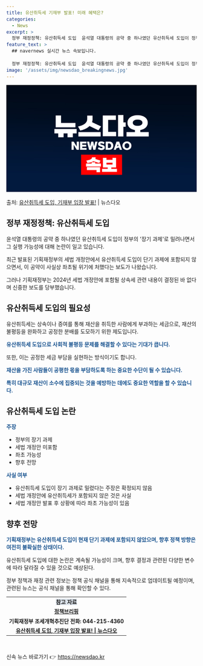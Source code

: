 ```yaml
---
title: 유산취득세 기재부 발표! 미래 혜택은?
categories:
  - News
excerpt: >
  정부 재정정책: 유산취득세 도입  윤석열 대통령의 공약 중 하나였던 유산취득세 도입이 정부의 '장기 과제'로…
feature_text: >
  ## navernews 실시간 뉴스 속보입니다.

  정부 재정정책: 유산취득세 도입  윤석열 대통령의 공약 중 하나였던 유산취득세 도입이 정부의 '장기 과제'로…
image: '/assets/img/newsdao_breakingnews.jpg'
---
```


![뉴스다오 속보](/assets/img/newsdao_breakingnews.jpg)

<p>출처: <a href="https://newsdao.kr/4705" rel="dofollow">유산취득세 도입, 기재부 입장 발표!</a> | 뉴스다오</p>

<h2 data-ke-size="size26">정부 재정정책: 유산취득세 도입</h2>
<p data-ke-size="size16">윤석열 대통령의 공약 중 하나였던 유산취득세 도입이 정부의 '장기 과제'로 밀려나면서 그 실행 가능성에 대해 논란이 일고 있습니다.</p>
<p data-ke-size="size16">최근 발표된 기획재정부의 세법 개정안에서 유산취득세 도입이 단기 과제에 포함되지 않으면서, 이 공약이 사실상 좌초될 위기에 처했다는 보도가 나왔습니다.</p>
<p data-ke-size="size16">그러나 기획재정부는 2024년 세법 개정안에 포함될 상속세 관련 내용이 결정된 바 없다며 신중한 보도를 당부했습니다.</p>

<h2 data-ke-size="size24">유산취득세 도입의 필요성</h2>
<p data-ke-size="size16">유산취득세는 상속이나 증여를 통해 재산을 취득한 사람에게 부과하는 세금으로, 재산의 불평등을 완화하고 공정한 분배를 도모하기 위한 제도입니다.</p>
<p data-ke-size="size16"><b><span style="color: #1a5490;">유산취득세 도입으로 사회적 불평등 문제를 해결할 수 있다는 기대가 큽니다.</span></b></p>
<p data-ke-size="size16">또한, 이는 공정한 세금 부담을 실현하는 방식이기도 합니다.</p>
<p data-ke-size="size16"><b><span style="color: #1a5490;">재산을 가진 사람들이 공평한 몫을 부담하도록 하는 중요한 수단이 될 수 있습니다.</span></b></p>
<p data-ke-size="size16"><b><span style="color: #1a5490;">특히 대규모 재산이 소수에 집중되는 것을 예방하는 데에도 중요한 역할을 할 수 있습니다.</span></b></p>

<h2 data-ke-size="size24">유산취득세 도입 논란</h2>
<p data-ke-size="size16"><b><span style="color: #1a5490;">주장</span></b></p>
<p data-ke-size="size16"><ul><li>정부의 장기 과제</li><li>세법 개정안 미포함</li><li>좌초 가능성</li><li>향후 전망</li></ul></p>
<p data-ke-size="size16"><b><span style="color: #1a5490;">사실 여부</span></b></p>
<p data-ke-size="size16"><ul><li>유산취득세 도입이 장기 과제로 밀렸다는 주장은 확정되지 않음</li><li>세법 개정안에 유산취득세가 포함되지 않은 것은 사실</li><li>세법 개정안 발표 후 상황에 따라 좌초 가능성이 있음</li></ul></p>

<h2 data-ke-size="size24">향후 전망</h2>
<p data-ke-size="size16"><b><span style="color: #1a5490;">기획재정부는 유산취득세 도입이 현재 단기 과제에 포함되지 않았으며, 향후 정책 방향은 여전히 불확실한 상태이다.</span></b></p>
<p data-ke-size="size16">유산취득세 도입에 대한 논란은 계속될 가능성이 크며, 향후 결정과 관련된 다양한 변수에 따라 달라질 수 있을 것으로 예상된다.</p>
<p data-ke-size="size16">정부 정책과 재정 관련 정보는 정책 공식 채널을 통해 지속적으로 업데이트될 예정이며, 관련된 뉴스는 공식 채널을 통해 확인할 수 있다.</p>

<table>
<tbody>
<tr>
<td style="text-align: center; height: 17px;"><b><span style="background-color: #21538527;">참고 자료</span></b></td>
</tr>
<tr>
<td style="text-align: center; height: 17px;"><b><a href="https://korea.kr">정책브리핑</a></b></td>
</tr>
<tr>
<td style="text-align: center; height: 17px;"><b>기획재정부 조세개혁추진단 전화: 044-215-4360</b></td>
</tr>
<tr>
<td style="text-align: center; height: 17px;"><b><a href="https://newsdao.kr/4705">유산취득세 도입, 기재부 입장 발표! | 뉴스다오</a></b></td>
</tr>
</tbody>
</table>

<p data-ke-size="size16">&nbsp;</p> 

신속 뉴스 바로가기 👉 <a href="https://newsdao.kr" rel="dofollow">https://newsdao.kr</a>


